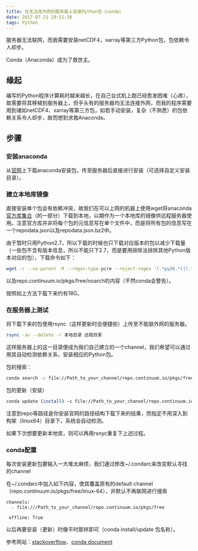 ```yaml
---
title: 在无法连外网的服务器上安装Python包（conda）
date: 2017-07-21 20:51:38
tags: Python
---
```


服务器无法联网，而我需要安装netCDF4，xarray等第三方Python包，包依赖令人却步。

Conda（Anaconda）成为了救世主。

<!--more-->

## 缘起

编写的Python程序计算耗时越来越长，在自己台式机上跑已经愈发困难（心疼），故需要将其移植到服务器上，但手头有的服务器均无法连接外网，而我的程序需要用到诸如netCDF4、xarray等第三方包，如若手动安装，复杂（不熟悉）的包依赖关系令人却步，故而想到求救Anaconda。

## 步骤

### 安装anaconda

从[官网][]上下载anaconda安装包，传至服务器后直接进行安装（可选择自定义安装目录）。

### 建立本地库镜像

直接安装单个包会有依赖冲突，故我们在可以上网的机器上使用wget将anaconda[官方库集合][]（的一部分）下载到本地，以期作为一个本地库的镜像供远程服务器使用。注意官方库并非将每个包的元信息写在单个文件中，而是将所有包的信息写在一个repodata.json以及repodata.json.bz2中。

由于暂时只用Python2.7，所以下载的时候也只下载对应版本的包以减少下载量（一些包不含有版本信息，所以不能只下2.7，而是要用排除法排除其他Python版本对应的包），下载命令如下：
```bash
wget -r --no-parent -R --regex-type pcre --reject-regex '(.*py26.*)|(.*py3[3456].*)' https://repo.continuum.io/pkgs/free/linux-64 
```
以及repo.continuum.io/pkgs/free/noarch的内容（不然conda会警告）。

按照如上方法下载下来约有18G。

### 在服务器上测试

将下载下来的包使用rsync（这样更新时会便捷些）上传至不能联外网的服务器。

```bash
rsync -av --delete -r 本地目录 远程目录
```
这样服务器上的这一目录便成为我们自己建立的一个channel，我们希望可以通过用其自动检测依赖关系，安装相应的Python包。

包的搜索：

```bash
conda search -c file://Path_to_your_channel/repo.continuum.io/pkgs/free --override-channels --offline 包名称
```

包的更新（安装）

```bash
conda update (install) -c file://Path_to_your_channel/repo.continuum.io/pkgs/free --override-channels --offline 包名称
```

注意到repo等路径是你安装官网的路径结构下载下来的结果，而指定不用深入到构架（linux64）目录下，系统会自动检测。

如果下次想要更新本地库，则可以再用rsnyc重复下上述过程。

### conda配置

每次安装更新包要输入一大堆太麻烦，我们通过修改~/.condarc来改变默认寻找的channel

在~/.condarc中加入如下内容，使其覆盖原有的default channel（repo.continuum.io/pkgs/free/linux-64），并默认不再联网进行搜索

	channels:
	  - file:///Path_to_your_channel/repo.continuum.io/pkgs/free
	 
	 offline: True
	 
以后再要安装（更新）时像平时那样即可（conda install/update 包名称）。

参考网站：[stackoverflow][]、[conda document][]




[官网]:https://www.continuum.io/downloads
[官方库集合]:https://repo.continuum.io/pkgs/free/
[stackoverflow]:https://stackoverflow.com/questions/37391824/simply-use-python-anaconda-without-internet-connection
[conda document]: https://conda.io/docs/config.html